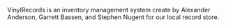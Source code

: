 VinylRecords is an inventory management system create by Alexander Anderson, Garrett Bassen, and Stephen Nugent for our local record store.
